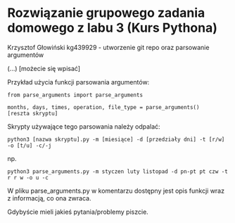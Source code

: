 # Rozwiązanie grupowego zadania domowego z labu 3 (Kurs Pythona)

Krzysztof Głowiński kg439929 - utworzenie git repo oraz parsowanie argumentów

(...) [możecie się wpisać]

Przykład użycia funkcji parsowania argumentów:

```
from parse_arguments import parse_arguments

months, days, times, operation, file_type = parse_arguments()
[reszta skryptu]
```
Skrypty używające tego parsowania należy odpalać: 
```
python3 [nazwa skryptu].py -m [miesiące] -d [przedziały dni] -t [r/w] -o [t/u] -c/-j
```
np.
```
python3 parse_arguments.py -m styczen luty listopad -d pn-pt pt czw -t r r w -o u -c
```
W pliku parse_arguments.py w komentarzu dostępny jest opis funkcji wraz z informacją, co ona zwraca.

Gdybyście mieli jakieś pytania/problemy piszcie.
